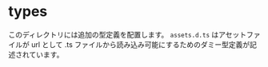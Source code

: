 # types
このディレクトリには追加の型定義を配置します。
`assets.d.ts` はアセットファイルが url として .ts ファイルから読み込み可能にするためのダミー型定義が記述されています。
